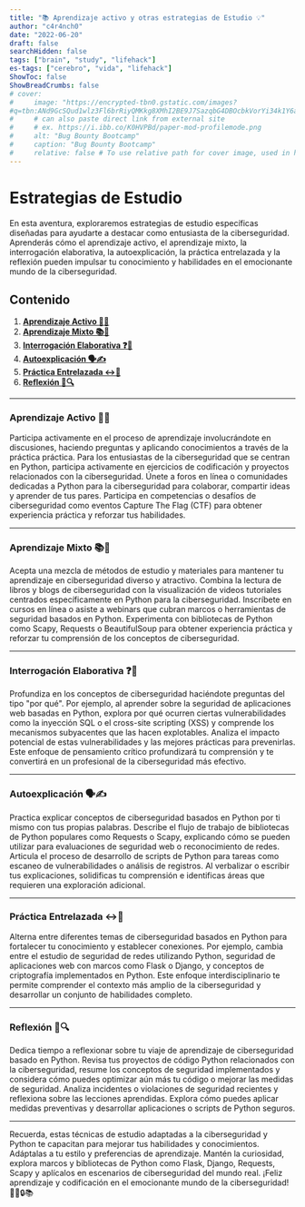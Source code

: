 ```yaml
---
title: "📚 Aprendizaje activo y otras estrategias de Estudio 💡"
author: "c4r4nch0"
date: "2022-06-20"
draft: false
searchHidden: false
tags: ["brain", "study", "lifehack"]
es-tags: ["cerebro", "vida", "lifehack"]
ShowToc: false
ShowBreadCrumbs: false
# cover:
#     image: "https://encrypted-tbn0.gstatic.com/images?
#q=tbn:ANd9GcSQud1wlz3Fl6brRiyQMKkg8XMhI2BE9J7SazqbG4DBOcbkVorYi34k1Y6axGErJj0L9LU&#usqp=CAU"
#     # can also paste direct link from external site
#     # ex. https://i.ibb.co/K0HVPBd/paper-mod-profilemode.png
#     alt: "Bug Bounty Bootcamp"
#     caption: "Bug Bounty Bootcamp"
#     relative: false # To use relative path for cover image, used in hugo Page-bundles    
---
```

# Estrategias de Estudio 

En esta aventura, exploraremos estrategias de estudio específicas diseñadas para ayudarte a destacar como entusiasta de la ciberseguridad. Aprenderás cómo el aprendizaje activo, el aprendizaje mixto, la interrogación elaborativa, la autoexplicación, la práctica entrelazada y la reflexión pueden impulsar tu conocimiento y habilidades en el emocionante mundo de la ciberseguridad.

## Contenido

1. [**Aprendizaje Activo 🚀💡**](#aprendizaje-activo)
2. [**Aprendizaje Mixto 📚🎨**](#aprendizaje-mixto)
3. [**Interrogación Elaborativa ❓🤔**](#interrogación-elaborativa)
4. [**Autoexplicación 🗣️✍️**](#autoexplicación)
5. [**Práctica Entrelazada ↔️🔁**](#práctica-entrelazada)
6. [**Reflexión 🤔🔍**](#reflexión)

---

### Aprendizaje Activo 🚀💡

Participa activamente en el proceso de aprendizaje involucrándote en discusiones, haciendo preguntas y aplicando conocimientos a través de la práctica práctica. Para los entusiastas de la ciberseguridad que se centran en Python, participa activamente en ejercicios de codificación y proyectos relacionados con la ciberseguridad. Únete a foros en línea o comunidades dedicadas a Python para la ciberseguridad para colaborar, compartir ideas y aprender de tus pares. Participa en competencias o desafíos de ciberseguridad como eventos Capture The Flag (CTF) para obtener experiencia práctica y reforzar tus habilidades.

---

### Aprendizaje Mixto 📚🎨

Acepta una mezcla de métodos de estudio y materiales para mantener tu aprendizaje en ciberseguridad diverso y atractivo. Combina la lectura de libros y blogs de ciberseguridad con la visualización de videos tutoriales centrados específicamente en Python para la ciberseguridad. Inscríbete en cursos en línea o asiste a webinars que cubran marcos o herramientas de seguridad basados en Python. Experimenta con bibliotecas de Python como Scapy, Requests o BeautifulSoup para obtener experiencia práctica y reforzar tu comprensión de los conceptos de ciberseguridad.

---

### Interrogación Elaborativa ❓🤔

Profundiza en los conceptos de ciberseguridad haciéndote preguntas del tipo "por qué". Por ejemplo, al aprender sobre la seguridad de aplicaciones web basadas en Python, explora por qué ocurren ciertas vulnerabilidades como la inyección SQL o el cross-site scripting (XSS) y comprende los mecanismos subyacentes que las hacen explotables. Analiza el impacto potencial de estas vulnerabilidades y las mejores prácticas para prevenirlas. Este enfoque de pensamiento crítico profundizará tu comprensión y te convertirá en un profesional de la ciberseguridad más efectivo.

---

### Autoexplicación 🗣️✍️

Practica explicar conceptos de ciberseguridad basados en Python por ti mismo con tus propias palabras. Describe el flujo de trabajo de bibliotecas de Python populares como Requests o Scapy, explicando cómo se pueden utilizar para evaluaciones de seguridad web o reconocimiento de redes. Articula el proceso de desarrollo de scripts de Python para tareas como escaneo de vulnerabilidades o análisis de registros. Al verbalizar o escribir tus explicaciones, solidificas tu comprensión e identificas áreas que requieren una exploración adicional.

---

### Práctica Entrelazada ↔️🔁

Alterna entre diferentes temas de ciberseguridad basados en Python para fortalecer tu conocimiento y establecer conexiones. Por ejemplo, cambia entre el estudio de seguridad de redes utilizando Python, seguridad de aplicaciones web con marcos como Flask o Django, y conceptos de criptografía implementados en Python. Este enfoque interdisciplinario te permite comprender el contexto más amplio de la ciberseguridad y desarrollar un conjunto de habilidades completo.

---

### Reflexión 🤔🔍

Dedica tiempo a reflexionar sobre tu viaje de aprendizaje de ciberseguridad basado en Python. Revisa tus proyectos de código Python relacionados con la ciberseguridad, resume los conceptos de seguridad implementados y considera cómo puedes optimizar aún más tu código o mejorar las medidas de seguridad. Analiza incidentes o violaciones de seguridad recientes y reflexiona sobre las lecciones aprendidas. Explora cómo puedes aplicar medidas preventivas y desarrollar aplicaciones o scripts de Python seguros.

---

Recuerda, estas técnicas de estudio adaptadas a la ciberseguridad y Python te capacitan para mejorar tus habilidades y conocimientos. Adáptalas a tu estilo y preferencias de aprendizaje. Mantén la curiosidad, explora marcos y bibliotecas de Python como Flask, Django, Requests, Scapy y aplícalos en escenarios de ciberseguridad del mundo real. ¡Feliz aprendizaje y codificación en el emocionante mundo de la ciberseguridad! 🌟🐍🔒📚